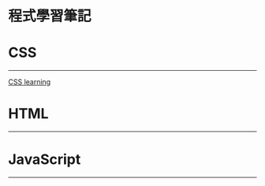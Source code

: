 # 程式學習筆記

# CSS

---

[CSS learning](%E7%A8%8B%E5%BC%8F%E5%AD%B8%E7%BF%92%E7%AD%86%E8%A8%98%2089e2303aa2084960828f1bf995fbf624/CSS%20learning%20d5099006ef0d478bb8fb7d0768c1bbf4.md)

# HTML

---

# JavaScript

---